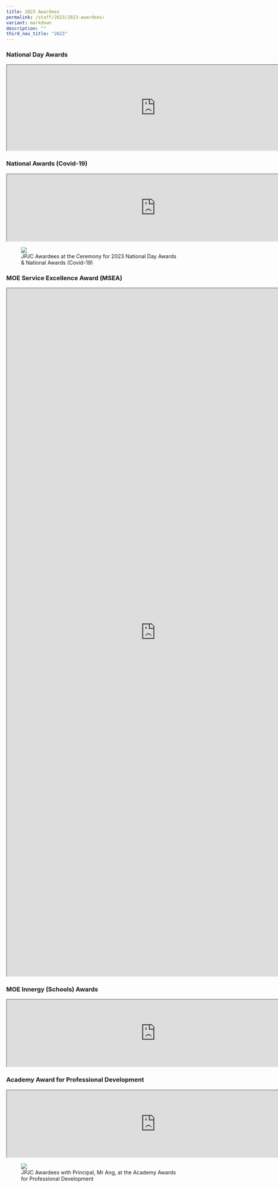 ```yaml
---
title: 2023 Awardees
permalink: /staff/2023/2023-awardees/
variant: markdown
description: ""
third_nav_title: "2023"
---
```

<h3>National Day Awards</h3>

<iframe src="https://docs.google.com/document/d/e/2PACX-1vSS0fzi6sEVg0fkBE9st5xLN7DoiEcj8PsacsRarfU1xtlK3SoQ6Y9Xgq_TRV0fTq0Ta6BKHePWtpHR/pub?embedded=true" width="800px" height="230px" scrolling="no"></iframe>


<h3>National Awards (Covid-19)</h3>
<iframe src="https://docs.google.com/document/d/e/2PACX-1vRq4eeQr_Y8JJdPnjcXj77sij8cJ8nNqy-wYoNnX7BwPhEFKvxZlhT-kRcae01Sf8xkRxGyyQC4RkA0/pub?embedded=true" width="800px" height="180px" scrolling="no"></iframe>

<figure>
<img src="/images/Accomplishment/Staff%20achievement/award_ceremony.jpg">
<figcaption> JPJC Awardees at the Ceremony for 2023 National Day Awards &amp; National Awards (Covid-19)</figcaption></figure>



<h3>MOE Service Excellence Award (MSEA)</h3>

<iframe src="https://docs.google.com/document/d/e/2PACX-1vSa70s6PMqeig6jfQx5eDDSegC47jy_5s21ZY5R5PqpK75f-O7rIyh1e0s3gNDFZupCXr6mZahXCAaM/pub?embedded=true" width="800px" height="1850px" scrolling="no"></iframe>


<h3> MOE Innergy (Schools) Awards</h3>
<iframe src="https://docs.google.com/document/d/e/2PACX-1vSS0I57Q_X5580mHf7ceiTve7IwUmS2i2OjhkPSaR-rmUWRqYOW3TXZkjZDiENr6jvjsru-N1lpKKgV/pub?embedded=true" width="800px" height="180px" scrolling="no"></iframe>

<h3>Academy Award for Professional Development</h3>

<iframe src="https://docs.google.com/document/d/e/2PACX-1vTLid0Sib7ymWRtYFPeHzGjGfytm8VWgBrMasGhg74HlsQ-QnsgB0tjdw3e9ge1UtPFLjRfALdu54tH/pub?embedded=true" width="800px" height="180px" scrolling="no"></iframe>


<figure>
<img src="/images/Accomplishment/Staff%20achievement/Academy.jpg">
<figcaption>JPJC Awardees with Principal, Mr Ang, at the Academy Awards for Professional Development</figcaption></figure>